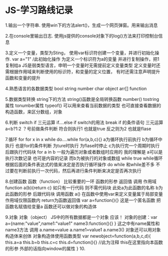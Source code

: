 # JS-学习路线记录
1.输出一个字符串. 
     使用win下的方法alert()，生成一个网页弹窗。用来输出消息

2.在console里输出日志. 
     使用js提供的console对象下的log()方法来打印控制台信息

3.定义一个变量，类型为Sting， 使用var标识符创建一个变量，并进行初始化操作. 
      var a="1" /此初始化操作 为定义一个标识符为a的变量 并进行复制操作，把1复制给a 
      JS是弱类型语言，申明一个变量时无需提前定义变量类型 定义变量时还需根据作用域来判断使用的标识符，和变量的定义位置，
      有时还需注意声明提升  函数和变量的提升

4.熟悉语言的各数据类型
      bool
      string
      number
      char
      object
      arr[]
      function

5.数据类型转换
     string下的方法 string()函数是全局转换函数
     number()
     tostring属性 tonumber属性
     typeof() 可以用来查看当前数据的类型
     也可直接查看数据的构造函数，来区分数组，对象
    
6.判断 switch if 三元运算 if....else if
     switch的用法 break 
     if 的条件语句
     三元运算 a<b?1:2  ？号前做条件判断 符合则执行1 也就是true  反之则为2 也就是flase

7.循环 for for x in x  while do....while
     for(a,b,c){} a为循环执行前执行 b为循环中执行 也是for的条件判断 为ture时执行 为flase时停止 c为执行完一个周期时执行 后跟执行代码块
     for a in b 一般为遍历对象或者数组时应用的  我的理解是 a可以是执行次数记录 也可是内容的记录 而b为被执行的对象或数组
     while true  while循环 根据后面的条件表达式的值来决定是否执行循环操作 do while 和while差不多 不过要在判断前执行一次代码，然后再进行条件判断来决定是否再次执行
 
8.创建函数
     函数（function） 比较重要的一环 函数的形参 返回值 调用 作用域  
     function a(b){return c}  如只有一行代码 则不需代码块 此处a为此函数的名称 b为此函数的形参 后跟代码块 调用函数 a()  在函数中使用var来定义变量属于局部变量 作用域仅限函数内
     return为函数返回值
     var a=function(){} 这是一个匿名函数 把函数名赋值给变量a
     函数还可以做对象的构造体

9.对象
     对象（object） JS中的所有数据都是一个对象 应该！ 
     对象的创建：var a={name:"value",name1:"value1"
                        name3:function(){}
                        }
     这之中有name属性和name3方法 调用 a.name=value a.name1=value1 a.name3()
     对象还可以用对象构造体来创体 对象构造体使用函数类型
     var newobject=function(a,b,c,d){
                   this.a=a
                   this.b=b
                   this.c=c
                   this.d=function(){}
                           //此为注释  this在这里指向本函数的形参 外部的话指向window的属性
                           }
10.









